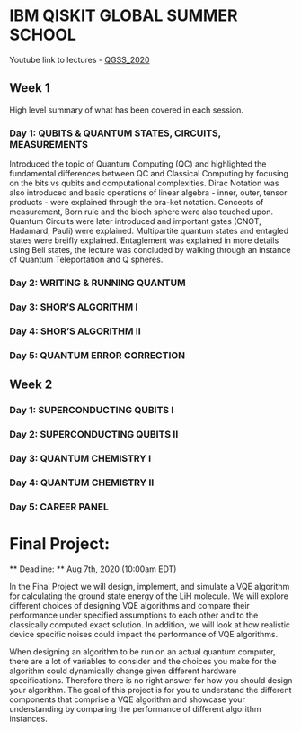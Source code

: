 # IBM QISKIT GLOBAL SUMMER SCHOOL

Youtube link to lectures - <a href="https://www.youtube.com/playlist?list=PLOFEBzvs-VvqPzAH4jwcHbV_rJz2_l9B6">QGSS_2020</a>


## Week 1

High level summary of what has been covered in each session.

### Day 1: QUBITS & QUANTUM STATES, CIRCUITS, MEASUREMENTS
Introduced the topic of Quantum Computing (QC) and highlighted the fundamental differences between QC and Classical Computing by focusing on the bits vs qubits and computational complexities. Dirac Notation was also introduced and basic operations of linear algebra - inner, outer, tensor products - were explained through the bra-ket notation. Concepts of measurement, Born rule and the bloch sphere were also touched upon. Quantum Circuits were later introduced and important gates (CNOT, Hadamard, Pauli) were explained. Multipartite quantum states and entagled states were breifly explained. Entaglement was explained in more details using Bell states, the lecture was concluded by walking through an instance of Quantum Teleportation and Q spheres.


### Day 2: WRITING & RUNNING QUANTUM



### Day 3: SHOR’S ALGORITHM I



### Day 4: SHOR’S ALGORITHM II




### Day 5: QUANTUM ERROR CORRECTION




## Week 2

### Day 1: SUPERCONDUCTING QUBITS I

### Day 2: SUPERCONDUCTING QUBITS II

### Day 3: QUANTUM CHEMISTRY I

### Day 4: QUANTUM CHEMISTRY II

### Day 5: CAREER PANEL 

# Final Project:

** Deadline: ** Aug 7th, 2020 (10:00am EDT)

In the Final Project we will design, implement, and simulate a VQE algorithm for calculating the ground state energy of the LiH molecule. We will explore different choices of designing VQE algorithms and compare their performance under specified assumptions to each other and to the classically computed exact solution. In addition, we will look at how realistic device specific noises could impact the performance of VQE algorithms. 

When designing an algorithm to be run on an actual quantum computer, there are a lot of variables to consider and the choices you make for the algorithm could dynamically change given different hardware specifications. Therefore there is no right answer for how you should design your algorithm. The goal of this project is for you to understand the different components that comprise a VQE algorithm and showcase your understanding by comparing the performance of different algorithm instances.

